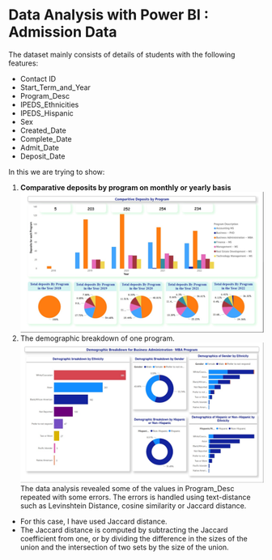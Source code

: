 # Data Analysis with Power BI : Admission Data

The dataset mainly consists of details of students with the following features:
- Contact ID
- Start_Term_and_Year
- Program_Desc
- IPEDS_Ethnicities
- IPEDS_Hispanic
- Sex
- Created_Date
- Complete_Date
- Admit_Date
- Deposit_Date

In this we are trying to show:
1.  **Comparative deposits by program on monthly or yearly basis**
    ![Dashboard Screenshot](Comparitive_Deposits.jpg)
2.  The demographic breakdown of one program. 
    ![Dashboard Screenshot](Demographics.jpg)
The data analysis revealed some of the  values in Program_Desc repeated with some errors.
The errors is handled using text-distance such as Levinshtein Distance, cosine similarity or Jaccard distance.

- For this case, I have used Jaccard distance.
- The Jaccard distance is computed by subtracting the Jaccard coefficient from one, or by dividing the difference in the sizes of the union and the intersection of two sets by the size of the union.


 
